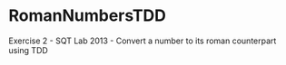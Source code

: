RomanNumbersTDD
===============

Exercise 2 - SQT Lab 2013 - Convert a number to its roman counterpart using TDD
